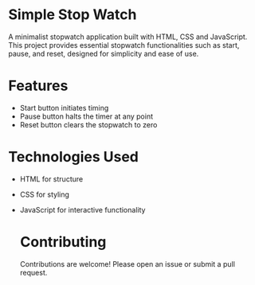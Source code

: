 # Simple Stop Watch
A minimalist stopwatch application built with HTML, CSS and JavaScript. This project provides essential stopwatch functionalities such as start, pause, and reset, designed for simplicity and ease of use.

# Features 
- Start button initiates timing
- Pause button halts the timer at any point
- Reset button clears the stopwatch to zero

# Technologies Used
- HTML for structure
- CSS for styling
- JavaScript for interactive functionality

  # Contributing
  Contributions are welcome! Please open an issue or submit a pull request.
